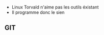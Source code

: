- Linux Torvald n'aime pas les outils éxistant
- Il programme donc le sien

## GIT <!-- .element: class="fragment" -->
